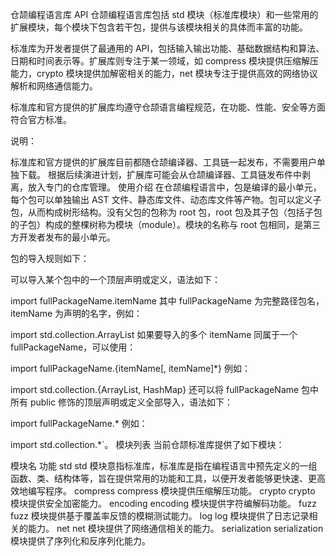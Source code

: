 仓颉编程语言库 API
仓颉编程语言库包括 std 模块（标准库模块）和一些常用的扩展模块，每个模块下包含若干包，提供与该模块相关的具体而丰富的功能。

标准库为开发者提供了最通用的 API，包括输入输出功能、基础数据结构和算法、日期和时间表示等。扩展库则专注于某一领域，如 compress 模块提供压缩解压能力，crypto 模块提供加解密相关的能力，net 模块专注于提供高效的网络协议解析和网络通信能力。

标准库和官方提供的扩展库均遵守仓颉语言编程规范，在功能、性能、安全等方面符合官方标准。

说明：

标准库和官方提供的扩展库目前都随仓颉编译器、工具链一起发布，不需要用户单独下载。
根据后续演进计划，扩展库可能会从仓颉编译器、工具链发布件中剥离，放入专门的仓库管理。
使用介绍
在仓颉编程语言中，包是编译的最小单元，每个包可以单独输出 AST 文件、静态库文件、动态库文件等产物。包可以定义子包，从而构成树形结构。没有父包的包称为 root 包，root 包及其子包（包括子包的子包）构成的整棵树称为模块（module）。模块的名称与 root 包相同，是第三方开发者发布的最小单元。

包的导入规则如下：

可以导入某个包中的一个顶层声明或定义，语法如下：

import fullPackageName.itemName
其中 fullPackageName 为完整路径包名，itemName 为声明的名字，例如：

import std.collection.ArrayList
如果要导入的多个 itemName 同属于一个 fullPackageName，可以使用：

import fullPackageName.{itemName[, itemName]*}
例如：

import std.collection.{ArrayList, HashMap}
还可以将 fullPackageName 包中所有 public 修饰的顶层声明或定义全部导入，语法如下：

import fullPackageName.*
例如：

import std.collection.*`。
模块列表
当前仓颉标准库提供了如下模块：

模块名	功能
std	std 模块意指标准库，标准库是指在编程语言中预先定义的一组函数、类、结构体等，旨在提供常用的功能和工具，以便开发者能够更快速、更高效地编写程序。
compress	compress 模块提供压缩解压功能。
crypto	crypto 模块提供安全加密能力。
encoding	encoding 模块提供字符编解码功能。
fuzz	fuzz 模块提供基于覆盖率反馈的模糊测试能力。
log	log 模块提供了日志记录相关的能力。
net	net 模块提供了网络通信相关的能力。
serialization	serialization 模块提供了序列化和反序列化能力。